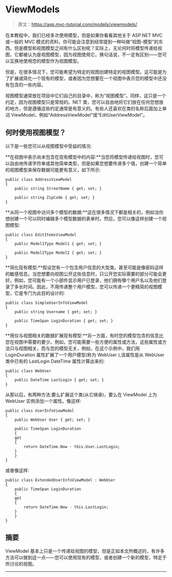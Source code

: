# ViewModels

> 原文：<https://asp.mvc-tutorial.com/models/viewmodels/>

在本教程中，我们已经多次使用模型，但是如果你看看其他关于 ASP.NET MVC 或一般的 MVC 模式的资料，你可能会注意到经常提到一种叫做“视图-模型”的东西。但是模型和视图模型之间有什么区别呢？实际上，无论何时将模型传递给视图，它都被认为是视图模型，因为视图使用它。换句话说，不一定有区别——您可以互换地使用您的模型作为视图模型。

但是，在很多情况下，您可能希望为特定的视图创建特定的视图模型。这可能是为了扩展或简化一个现有的模型，或者因为您想要在一个视图中表示您的模型中还没有包含的一些内容。

视图模型通常放在项目中它们自己的目录中，称为“视图模型”。同样，这只是一个约定，因为视图模型只是常规的。NET 类，您可以自由地将它们放在任何您想放的地方，但是遵循这些约定通常是有意义的。有些人还喜欢在类的名称后面加上单词 ViewModel，例如“AddressViewModel”或“EditUserViewModel”。

## 何时使用视图模型？

以下是一些您可以从视图模型中受益的情况:

**在视图中表示尚未包含在现有模型中的内容:**当您将模型传递给视图时，您可以自由地传递字符串或其他简单类型，但是如果您想要传递多个值，创建一个简单的视图模型来保存数据可能更有意义，如下所示:

<input type="hidden" name="IL_IN_ARTICLE">

```
public class AddressViewModel    
{    
    public string StreetName { get; set; }    

    public string ZipCode { get; set; }    
}
```

**从同一个视图中访问多个模型的数据:**这在很多情况下都是相关的，例如当你想创建一个可以同时编辑多个模型数据的表单时。然后，您可以像这样创建一个视图模型:

```
public class EditItemsViewModel      
{  
    public Model1Type Model1 { get; set; }      

    public Model2Type Model2 { get; set; }      
}
```

**简化现有模型:**假设您有一个包含用户信息的大型类。甚至可能是像密码这样的敏感信息。当您想要向视图公开这些信息时，只公开您实际需要的部分可能会更好。例如，您可能有一个小部件显示用户已登录，他们拥有哪个用户名以及他们登录了多长时间。因此，不用传递整个用户模型，您可以传递一个更精简的视图模型，它是专门为此目的设计的:

```
public class SimpleUserInfoViewModel   
{ 
    public string Username { get; set; }

    public TimeSpan LoginDuration { get; set; }   
}
```

**用仅与视图相关的数据扩展现有模型:**另一方面，有时您的模型包含的信息比您在视图中需要的要少。例如，您可能需要一些方便的属性或方法，这些属性或方法只与视图相关，而与您的模型无关，例如，在这个示例中，我们用 LoginDuration 属性扩展了一个用户模型(称为 WebUser ),该属性是从 WebUser 类中已有的 LastLogin DateTime 属性计算出来的:

```
public class WebUser    
{    
    public DateTime LastLogin { get; set; }    
}
```

从那以后，有两种方法:要么扩展这个类(从它继承)，要么在 ViewModel 上为 WebUser 实例添加一个属性。像这样:

```
public class UserInfoViewModel
{
    public WebUser User { get; set; }

    public TimeSpan LoginDuration
    {
    get
    {
        return DateTime.Now - this.User.LastLogin;
    }
    }
}
```

或者像这样:

```
public class ExtendedUserInfoViewModel : WebUser
{
    public TimeSpan LoginDuration
    {
    get
    {
        return DateTime.Now - this.LastLogin;
    }
    }
}
```

## 摘要

ViewModel 基本上只是一个传递给视图的模型，但是正如本文所概述的，有许多方法可以做到这一点——您可以使用现有的模型，或者创建一个新的模型，特定于所讨论的视图。

* * *